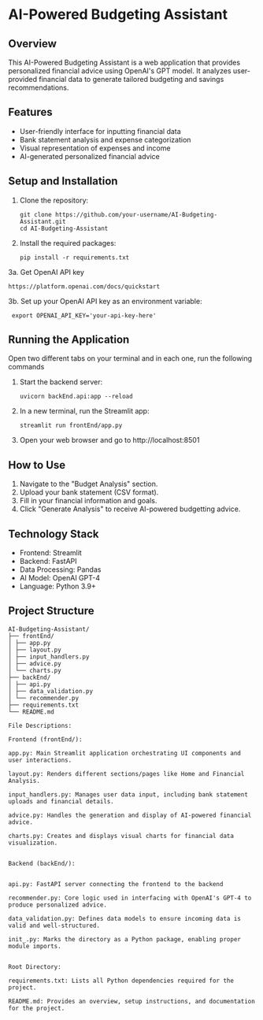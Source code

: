 # AI-Powered Budgeting Assistant

## Overview
This AI-Powered Budgeting Assistant is a web application that provides personalized financial advice using OpenAI's GPT model. It analyzes user-provided financial data to generate tailored budgeting and savings recommendations.

## Features
- User-friendly interface for inputting financial data
- Bank statement analysis and expense categorization
- Visual representation of expenses and income
- AI-generated personalized financial advice

## Setup and Installation

1. Clone the repository:
   ```
   git clone https://github.com/your-username/AI-Budgeting-Assistant.git
   cd AI-Budgeting-Assistant
   ```

2. Install the required packages:
   ```
   pip install -r requirements.txt
   ```
   
3a. Get OpenAI API key 
```
https://platform.openai.com/docs/quickstart
```

3b. Set up your OpenAI API key as an environment variable:
```
 export OPENAI_API_KEY='your-api-key-here'
```

## Running the Application
Open two different tabs on your terminal and in each one, run the following commands
1. Start the backend server:
   ```
   uvicorn backEnd.api:app --reload
   ```

2. In a new terminal, run the Streamlit app:
   ```
   streamlit run frontEnd/app.py
   ```

3. Open your web browser and go to http://localhost:8501

## How to Use

1. Navigate to the "Budget Analysis" section.
2. Upload your bank statement (CSV format).
3. Fill in your financial information and goals.
4. Click "Generate Analysis" to receive AI-powered budgetting advice.


## Technology Stack
- Frontend: Streamlit
- Backend: FastAPI
- Data Processing: Pandas   
- AI Model: OpenAI GPT-4
- Language: Python 3.9+


## Project Structure

```
AI-Budgeting-Assistant/
├── frontEnd/
│ ├── app.py
│ ├── layout.py
│ ├── input_handlers.py
│ ├── advice.py
│ └── charts.py
├── backEnd/
│ ├── api.py
│ ├── data_validation.py
│ └── recommender.py
├── requirements.txt
└── README.md
```

```
File Descriptions: 

Frontend (frontEnd/):

app.py: Main Streamlit application orchestrating UI components and user interactions.

layout.py: Renders different sections/pages like Home and Financial Analysis.

input_handlers.py: Manages user data input, including bank statement uploads and financial details.

advice.py: Handles the generation and display of AI-powered financial advice.

charts.py: Creates and displays visual charts for financial data visualization.


Backend (backEnd/):


api.py: FastAPI server connecting the frontend to the backend 

recommender.py: Core logic used in interfacing with OpenAI's GPT-4 to produce personalized advice.

data_validation.py: Defines data models to ensure incoming data is valid and well-structured.

init_.py: Marks the directory as a Python package, enabling proper module imports.


Root Directory:

requirements.txt: Lists all Python dependencies required for the project.

README.md: Provides an overview, setup instructions, and documentation for the project.

```
